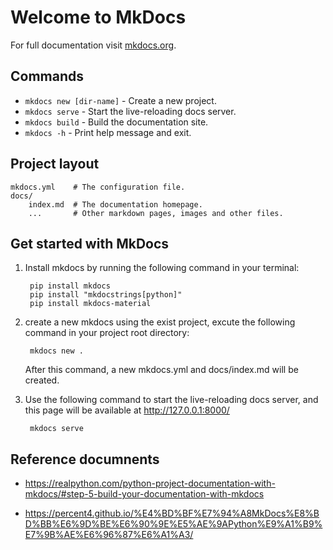 # Welcome to MkDocs

For full documentation visit [mkdocs.org](https://www.mkdocs.org).

## Commands

* `mkdocs new [dir-name]` - Create a new project.
* `mkdocs serve` - Start the live-reloading docs server.
* `mkdocs build` - Build the documentation site.
* `mkdocs -h` - Print help message and exit.

## Project layout

    mkdocs.yml    # The configuration file.
    docs/
        index.md  # The documentation homepage.
        ...       # Other markdown pages, images and other files.

## Get started with MkDocs

1. Install mkdocs by running the following command in your terminal:

        pip install mkdocs
        pip install "mkdocstrings[python]"
        pip install mkdocs-material

2. create a new mkdocs using the exist project, excute the following command in your project root directory:

        mkdocs new .

    After this command, a new mkdocs.yml and docs/index.md will be created.

3. Use the following command to start the live-reloading docs server, and this page will be available at <http://127.0.0.1:8000/>

        mkdocs serve

## Reference documnents

* <https://realpython.com/python-project-documentation-with-mkdocs/#step-5-build-your-documentation-with-mkdocs>

* <https://percent4.github.io/%E4%BD%BF%E7%94%A8MkDocs%E8%BD%BB%E6%9D%BE%E6%90%9E%E5%AE%9APython%E9%A1%B9%E7%9B%AE%E6%96%87%E6%A1%A3/>
